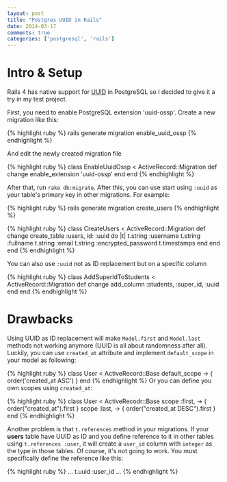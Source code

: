 ```yaml
---
layout: post
title: "Postgres UUID in Rails"
date: 2014-03-17
comments: true
categories: ['postgresql', 'rails']
---
```


# Intro & Setup
Rails 4 has native support for [UUID](http://en.wikipedia.org/wiki/Universally_unique_identifier) in PostgreSQL so I decided to give it a try in my test project.

First, you need to enable PostgreSQL extension 'uuid-ossp'. Create a new migration like this:

{% highlight ruby %}
rails generate migration enable_uuid_ossp
{% endhighlight %}

And edit the newly created migration file

{% highlight ruby %}
class EnableUuidOssp < ActiveRecord::Migration
  def change
    enable_extension 'uuid-ossp'
  end
end
{% endhighlight %}

After that, run ```rake db:migrate```. After this, you can use start using ```:uuid``` as your table's primary key in other migrations. For example:

{% highlight ruby %}
rails generate migration create_users
{% endhighlight %}

{% highlight ruby %}
class CreateUsers < ActiveRecord::Migration
  def change
   create_table :users, id: :uuid  do |t|
      t.string :username
      t.string :fullname
      t.string :email
      t.string :encrypted_password
      t.timestamps
    end
  end
end
{% endhighlight %}

You can also use ```:uuid``` not as ID replacement but on a specific column

{% highlight ruby %}
class AddSuperIdToStudents < ActiveRecord::Migration
  def change
    add_column :students, :super_id, :uuid
  end
end
{% endhighlight %}

# Drawbacks
Using UUID as ID replacement will make ```Model.first``` and ```Model.last``` methods not working anymore (UUID is all about randomness after all). Luckily, you can use ```created_at``` attribute and implement ```default_scope``` in your model as following:

{% highlight ruby %}
class User < ActiveRecord::Base
  default_scope -> { order('created_at ASC') }
end
{% endhighlight %}
Or you can define you own scopes using ```created_at```:

{% highlight ruby %}
class User < ActiveRecodr::Base
  scope :first, -> { order("created_at").first }
  scope :last, -> { order("created_at DESC").first }
end
{% endhighlight %}

Another problem is that ```t.references``` method in your migrations. If your __users__ table have UUID as ID and you define reference to it in other tables using ```t.references :user```, it will create a ```user_id``` column with ```integer``` as the type in those tables. Of course, it's not going to work. You must specifically define the reference like this:

{% highlight ruby %}
...
t.uuid :user_id
...
{% endhighlight %}
